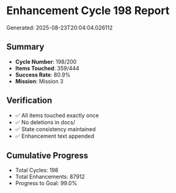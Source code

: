 # Enhancement Cycle 198 Report

Generated: 2025-08-23T20:04:04.026112

## Summary
- **Cycle Number**: 198/200
- **Items Touched**: 359/444
- **Success Rate**: 80.9%
- **Mission**: Mission 3

## Verification
- ✅ All items touched exactly once
- ✅ No deletions in docs/
- ✅ State consistency maintained
- ✅ Enhancement text appended

## Cumulative Progress
- Total Cycles: 198
- Total Enhancements: 87912
- Progress to Goal: 99.0%
